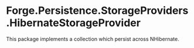 # Forge.Persistence.StorageProviders.HibernateStorageProvider
This package implements a collection which persist across NHibernate.
